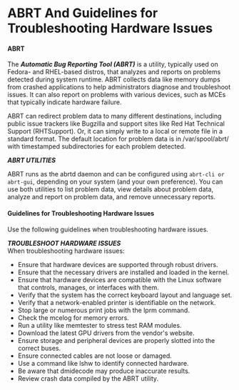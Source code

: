 # ABRT And Guidelines for Troubleshooting Hardware Issues

#### ABRT

The **_Automatic Bug Reporting Tool (ABRT)_** is a utility, typically used on Fedora- and RHEL-based distros, that analyzes and reports on problems detected during system runtime. ABRT collects data like memory dumps from crashed applications to help administrators diagnose and troubleshoot issues. It can also report on problems with various devices, such as MCEs that typically indicate hardware failure.

ABRT can redirect problem data to many different destinations, including public issue trackers like Bugzilla and support sites like Red Hat Technical Support (RHTSupport). Or, it can simply write to a local or remote file in a standard format. The default location for problem data is in /var/spool/abrt/ with timestamped subdirectories for each problem detected.

**_ABRT UTILITIES_**  

ABRT runs as the abrtd daemon and can be configured using `abrt-cli or abrt-gui`, depending on your system (and your own preference). You can use both utilities to list problem data, view details about problem data, analyze and report on problem data, and remove unnecessary reports.

#### Guidelines for Troubleshooting Hardware Issues

Use the following guidelines when troubleshooting hardware issues.

**_TROUBLESHOOT HARDWARE ISSUES_**  
When troubleshooting hardware issues:

-   Ensure that hardware devices are supported through robust drivers.
-   Ensure that the necessary drivers are installed and loaded in the kernel.
-   Ensure that hardware devices are compatible with the Linux software that controls, manages, or interfaces with them.
-   Verify that the system has the correct keyboard layout and language set.
-   Verify that a network-enabled printer is identifiable on the network.
-   Stop large or numerous print jobs with the lprm command.
-   Check the mcelog for memory errors.
-   Run a utility like memtester to stress test RAM modules.
-   Download the latest GPU drivers from the vendor's website.
-   Ensure storage and peripheral devices are properly slotted into the correct buses.
-   Ensure connected cables are not loose or damaged.
-   Use a command like lshw to identify connected hardware.
-   Be aware that dmidecode may produce inaccurate results.
-   Review crash data compiled by the ABRT utility.